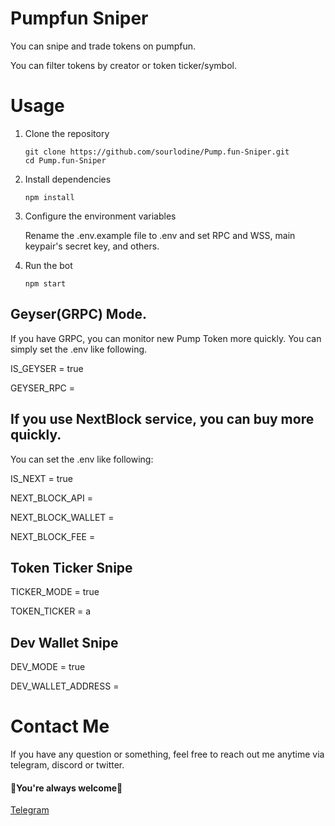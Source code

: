 # Pumpfun Sniper

You can snipe and trade tokens on pumpfun.

You can filter tokens by creator or token ticker/symbol.

# Usage
1. Clone the repository

    ```
    git clone https://github.com/sourlodine/Pump.fun-Sniper.git
    cd Pump.fun-Sniper
    ```
2. Install dependencies

    ```
    npm install
    ```
3. Configure the environment variables

    Rename the .env.example file to .env and set RPC and WSS, main keypair's secret key, and others.

4. Run the bot

    ```
    npm start
    ```


## Geyser(GRPC) Mode.
If you have GRPC, you can monitor new Pump Token more quickly.
You can simply set the .env like following.

IS_GEYSER = true

GEYSER_RPC = 

## If you use NextBlock service, you can buy more quickly.

You can set the .env like following:

IS_NEXT = true

NEXT_BLOCK_API = 

NEXT_BLOCK_WALLET = 

NEXT_BLOCK_FEE = 

## Token Ticker Snipe

TICKER_MODE = true

TOKEN_TICKER = a

## Dev Wallet Snipe

DEV_MODE = true

DEV_WALLET_ADDRESS = 

# Contact Me

If you have any question or something, feel free to reach out me anytime via telegram, discord or twitter.
<br>
#### 🌹You're always welcome🌹

[Telegram](https://t.me/tarpan_tg)
